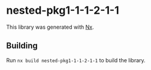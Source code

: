 # nested-pkg1-1-1-2-1-1

This library was generated with [Nx](https://nx.dev).

## Building

Run `nx build nested-pkg1-1-1-2-1-1` to build the library.
